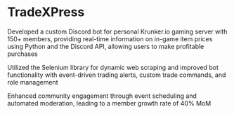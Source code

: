 # TradeXPress

Developed a custom Discord bot for personal Krunker.io gaming server with 150+ members, providing real-time information on in-game item prices using Python and the Discord API, allowing users to make profitable purchases

Utilized the Selenium library for dynamic web scraping and improved bot functionality with event-driven trading alerts, custom trade commands, and role management

Enhanced community engagement through event scheduling and automated moderation, leading to a member growth rate of 40% MoM 
